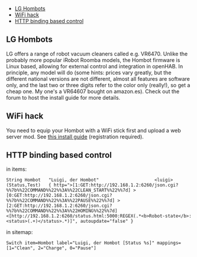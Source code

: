 
* [LG Hombots](#LG-Hombots)
* [WiFi hack](#wifi-hack)
* [HTTP binding based control](#HTTP-binding-based-control)

## LG Hombots

LG offers a range of robot vacuum cleaners called e.g. VR6470.
Unlike the probably more popular iRobot Roomba models, the Hombot firmware is Linux based, allowing for external control and integration in openHAB.
In principle, any model will do (some hints: prices vary greatly, but the different national versions are not different, almost all features are software only, and the last two or three digits refer to the color only (really!), so get a cheap one. My one's a VR64607 bought on amazon.es). Check out the forum to host the install guide for more details.

## WiFi hack
You need to equip your Hombot with a WiFi stick first and upload a web server mod.
See [this install guide](http://www.roboter-forum.com/showthread.php?10009-LG-Hombot-3-0-%28VR6260-VR6270-VR6340%29-WLAN-Steuerung-per-Weboberfl%E4che&p=107354&viewfull=1#post107354) (registration required).

## HTTP binding based control
in items:

``String Hombot   "Luigi, der Hombot"                     <luigi>         (Status,Test)   { http=">[1:GET:http://192.168.1.2:6260/json.cgi?%%7b%%22COMMAND%%22%%3A%%22CLEAN_START%%22%%7d] >[0:GET:http://192.168.1.2:6260/json.cgi?%%7b%%22COMMAND%%22%%3A%%22PAUSE%%22%%7d] >[2:GET:http://192.168.1.2:6260/json.cgi?%%7b%%22COMMAND%%22%%3A%%22HOMING%%22%%7d] <[http://192.168.1.2:6260/status.html:5000:REGEX(.*<b>Robot-state</b>: <status>(.+)</status>.*)]", autoupdate="false" }``

in sitemap:

``Switch item=Hombot label="Luigi, der Hombot [Status %s]" mappings=[1="Clean", 2="Charge", 0="Pause"]``
